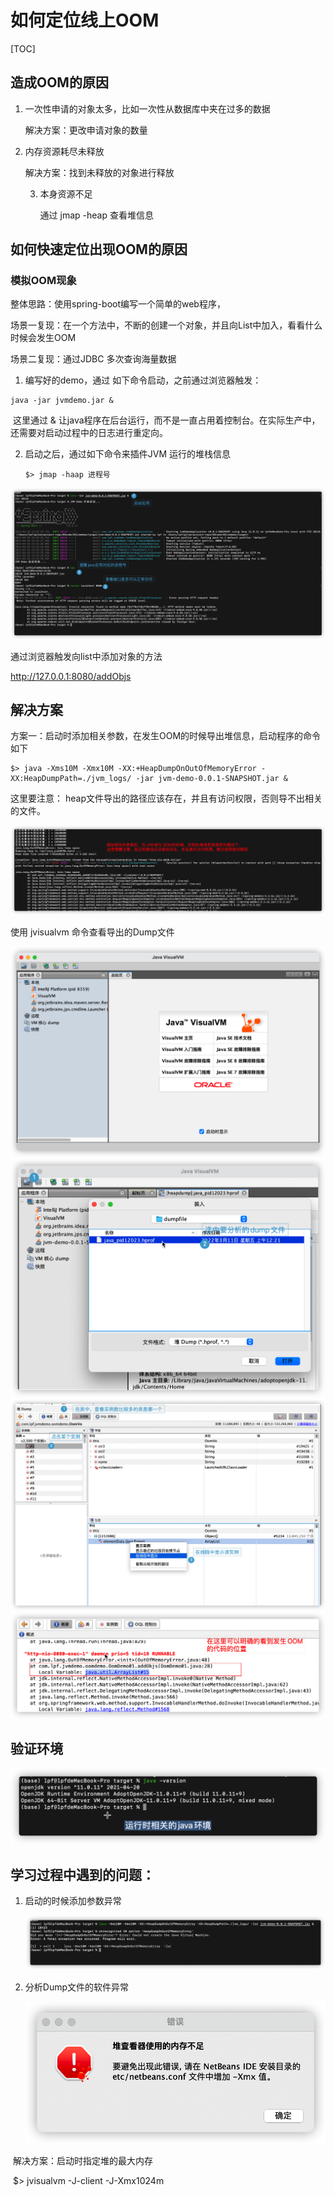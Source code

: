 # 如何定位线上OOM

[TOC]

## 造成OOM的原因

1. 一次性申请的对象太多，比如一次性从数据库中夹在过多的数据

   解决方案：更改申请对象的数量

2. 内存资源耗尽未释放

   解决方案：找到未释放的对象进行释放

   3. 本身资源不足

      通过 jmap -heap 查看堆信息

      



## 如何快速定位出现OOM的原因





### 模拟OOM现象

整体思路：使用spring-boot编写一个简单的web程序，

场景一复现：在一个方法中，不断的创建一个对象，并且向List中加入，看看什么时候会发生OOM

场景二复现：通过JDBC 多次查询海量数据



1. 编写好的demo，通过 如下命令启动，之前通过浏览器触发：

```shell
java -jar jvmdemo.jar &
```

​         这里通过 & 让java程序在后台运行，而不是一直占用着控制台。在实际生产中，还需要对启动过程中的日志进行重定向。 

2. 启动之后，通过如下命令来插件JVM 运行的堆栈信息

   ```shell
   $> jmap -haap 进程号
   ```

<img src="./pic/001_启动后一些信息获取.png">

通过浏览器触发向list中添加对象的方法

http://127.0.0.1:8080/addObjs





## 解决方案

方案一：启动时添加相关参数，在发生OOM的时候导出堆信息，启动程序的命令如下

```shell
$> java -Xms10M -Xmx10M -XX:+HeapDumpOnOutOfMemoryError -XX:HeapDumpPath=./jvm_logs/ -jar jvm-demo-0.0.1-SNAPSHOT.jar &
```

这里要注意： heap文件导出的路径应该存在，并且有访问权限，否则导不出相关的文件。 



<img src="./pic/003_添加jvm参数后发生oom时的情景.png">



使用 jvisualvm 命令查看导出的Dump文件 



<img src="./pic/005_jvisualvm命令启动程序的界面.png">



<img src="./pic/006_借助工具分析dump文件.png">



<img src="./pic/008_dump文件分析.png" alt="dump文件分析">



<img src="./pic/009_定位发生OOM问题的代码.png">







## 验证环境

<img src="./pic/004_运行时相关的java环境.png">



## 学习过程中遇到的问题：

1. 启动的时候添加参数异常

   <img src="./pic/003_模拟过程中遇到的问题_v20220310.png">



2. 分析Dump文件的软件异常

   <img src="./pic/007_使用jvm工具查看dump报错.png">

​					   解决方案：启动时指定堆的最大内存

​						$> jvisualvm -J-client -J-Xmx1024m 

